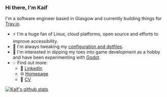 ### Hi there, I'm Kaif
I'm a software engineer based in Glasgow and currently building things for [Tray.io](https://tray.io).

- ⚡ I'm a huge fan of Linux, cloud platforms, open source and efforts to improve accessibility.
- 🔧 I'm always tweaking my [configuration and dotfiles](https://github.com/brotherkaif/config).
- 🌱 I'm interested in dipping my toes into game development as a hobby and have been experimenting with [Godot](https://godotengine.org/).
- 💡 Find out more:
  - 💼 [LinkedIn](https://www.linkedin.com/in/kaifahmed)
  - 🌐 [Homepage](https://kaif.dev)
  - 📃 [CV](https://drive.google.com/file/d/1uWxmG_S1OhHdV6FfcGGcbM5mF10hKjZm/view?usp=sharing)

[![Kaif's github stats](https://github-readme-stats.vercel.app/api?username=brotherkaif&count_private=true&show_icons=true&theme=radical&hide_rank=false)](https://github.com/anuraghazra/github-readme-stats)
